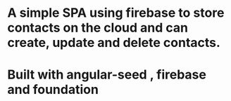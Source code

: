 # A simple SPA using firebase to store contacts on the cloud and can create, update and delete contacts. 

# Built with angular-seed , firebase and foundation
